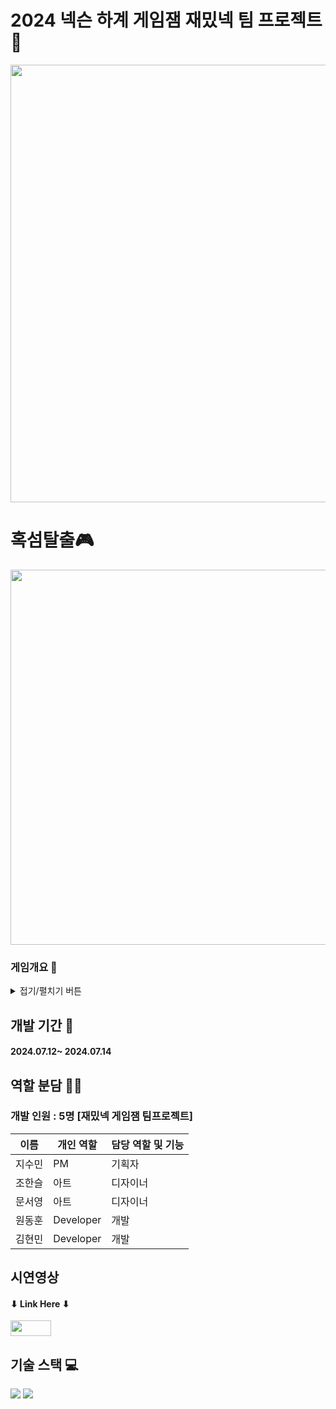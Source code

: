 # 2024 넥슨 하계 게임잼 재밌넥 팀 프로젝트 👥
<img width="700" src="https://github.com/user-attachments/assets/011a1e6d-f814-4586-a700-9cf226ff86f5">

# 혹섬탈출🎮
<img width="600" src="https://github.com/user-attachments/assets/352bc380-e5a6-4e1d-8b68-6f73dfabb741">

### 게임개요 🔎
<details>
<summary>접기/펼치기 버튼</summary> 
<div markdown="1">

#### 시스템 테마
<img width="600" src="https://github.com/user-attachments/assets/09eb1b0f-031b-4bab-912c-a6d47670696b">

#### 조작
<img width="600" src="https://github.com/user-attachments/assets/1a4de67f-2f0e-4bd0-b095-34a5f3dd2e0a">

#### 게임 설명
<img width="600" src="https://github.com/user-attachments/assets/d9cf38e8-ce42-4e7c-a10e-bd152454604b">

#### 아이템 설명
<img width="600" src="https://github.com/user-attachments/assets/359804a4-ecea-43f5-98b5-3d83da13b1d8">

#### 재난 기믹
<img width="600" src="https://github.com/user-attachments/assets/45ab41d3-cf31-4b0f-99a2-33b3760bab23">

</div>
</details>

## 개발 기간 📅
#### 2024.07.12~ 2024.07.14

## 역할 분담 🧑‍💻
### 개발 인원 : 5명 [재밌넥 게임잼 팀프로젝트]
| 이름 | 개인 역할 | 담당 역할 및 기능 |
| ------ | ---------- | ------ |
| 지수민 | PM | 기획자 |
| 조한슬 | 아트 | 디자이너 |
| 문서영 | 아트 | 디자이너 |
| 원동훈 | Developer | 개발 |
| 김현민 | Developer | 개발 |


## 시연영상 
#### ⬇ Link Here ⬇
<a href="https://drive.google.com/file/d/1ZXpCdvEg9F4AC1_1shhtZfxG0oR_4BTN/view" target="_blank"><img width="65" height="25" src="https://github.com/gdevhun/gdevhun/assets/150761282/67d883af-15ba-4ead-997d-da1ecfbd326a"/></a>
 
## 기술 스택 💻
<img src="https://img.shields.io/badge/Unity-FFFFFF?style=for-the-badge&logo=Unity&logoColor=black">
<img src="https://img.shields.io/badge/csharp-512BD4?style=for-the-badge&logo=csharp&logoColor=white">
